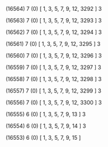 (16564) 7 (0) [ 1, 3, 5, 7, 9, 12, 3292 ] 3 


(16563) 7 (0) [ 1, 3, 5, 7, 9, 12, 3293 ] 3 


(16562) 7 (0) [ 1, 3, 5, 7, 9, 12, 3294 ] 3 


(16561) 7 (0) [ 1, 3, 5, 7, 9, 12, 3295 ] 3 


(16560) 7 (0) [ 1, 3, 5, 7, 9, 12, 3296 ] 3 


(16559) 7 (0) [ 1, 3, 5, 7, 9, 12, 3297 ] 3 


(16558) 7 (0) [ 1, 3, 5, 7, 9, 12, 3298 ] 3 


(16557) 7 (0) [ 1, 3, 5, 7, 9, 12, 3299 ] 3 


(16556) 7 (0) [ 1, 3, 5, 7, 9, 12, 3300 ] 3 


(16555) 6 (0) [ 1, 3, 5, 7, 9, 13 ] 3 


(16554) 6 (0) [ 1, 3, 5, 7, 9, 14 ] 3 


(16553) 6 (0) [ 1, 3, 5, 7, 9, 15 ]  

